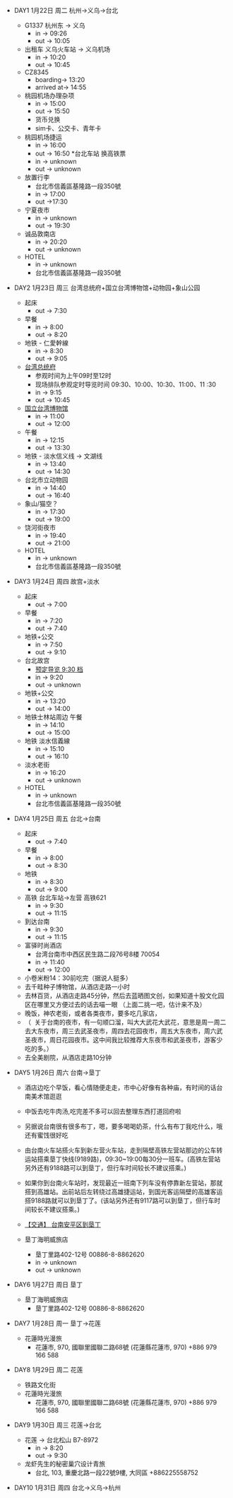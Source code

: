 * DAY1 1月22日 周二 杭州->义乌->台北
    * G1337 杭州东 -> 义乌
        * in -> 09:26
        * out -> 10:05
    * 出租车 义乌火车站 -> 义乌机场
        * in -> 10:20
        * out -> 10:45 
    * CZ8345
        * boarding-> 13:20
        * arrived at-> 14:55
    * 桃园机场办理杂项
        * in -> 15:00
        * out -> 15:50
        * 货币兑换
        * sim卡、公交卡、青年卡
    * 桃园机场捷运
        * in -> 16:00
        * out -> 16:50
    *台北车站 换高铁票
        * in -> unknown
        * out -> unknown
    * 放置行李
        * 台北市信義區基隆路一段350號
        * in -> 17:00
        * out ->17:30
    * 宁夏夜市
        * in -> unknown
        * out -> 19:30
    * 诚品敦南店
        * in -> 20:20
        * out -> unknown
    * HOTEL
        * in -> unknown
        * 台北市信義區基隆路一段350號
    
* DAY2 1月23日 周三 台湾总统府+国立台湾博物馆+动物园+象山公园
    * 起床
        * out -> 7:30
    * 早餐
        * in -> 8:00
        * out -> 8:20
    * 地铁 - 仁愛幹線
        * in -> 8:30
        * out -> 9:05
    * [台湾总统府](https://www.president.gov.tw/Page/124)
        * 参观时间为上午09时至12时
        * 现场排队参观定时导览时间 09:30、10:00、10:30、11:00、11 :30
        * in -> 9:15
        * out -> 10:45
    * [国立台湾博物馆](https://www.ntm.gov.tw/)
        * in -> 11:00
        * out -> 12:00
    * 午餐
        * in -> 12:15
        * out -> 13:30
    * 地铁 - 淡水信义线 -> 文湖线
        * in -> 13:40
        * out -> 14:30
    * 台北市立动物园
        * in -> 14:40
        * out -> 16:40
    * 象山/猫空？
        * in -> 17:30
        * out -> 19:00
    * 饶河街夜市
        * in -> 19:40
        * out -> 21:00
    * HOTEL
        * in -> unknown
        * 台北市信義區基隆路一段350號
    

    
* DAY3 1月24日 周四  故宫+淡水
    * 起床
        * out -> 7:00
    * 早餐
        * in -> 7:20
        * out -> 7:40
    * 地铁+公交
        * in -> 7:50
        * out -> 9:10
    * 台北故宫
        * [预定导览 9:30 档](https://signup.npm.edu.tw/Advice.aspx?ActivityId=6&LangId=1)
        * in -> 9:20
        * out -> unknown
    * 地铁+公交
        * in -> 13:20
        * out -> 14:00
    * 地铁士林站周边 午餐
        * in -> 14:10
        * out -> 15:00
    * 地铁 淡水信義線
        * in -> 15:10
        * out -> 16:10
    * 淡水老街
        * in -> 16:20
        * out -> unknown
    * HOTEL
        * in -> unknown
        * 台北市信義區基隆路一段350號

* DAY4 1月25日 周五   台北->台南
    * 起床
        * out -> 7:40
    * 早餐
        * in -> 8:00
        * out -> 8:30
    * 地铁
        * in -> 8:30
        * out -> 9:00
    * 高铁 台北车站->左营 高铁621
        * in -> 9:30
        * out -> 11:15
    * 到达台南
        * in -> 9:30
        * out -> 11:15
    * 富驿时尚酒店 
        * 台湾台南市中西区民生路二段76号8楼 70054
        * in -> 11:40
        * out -> 12:00
    * 小卷米粉14：30前吃完（据说人挺多）
    * 去千畦种子博物馆，从酒店走路一小时
    * 去林百货，从酒店走路45分钟，然后去蓝晒图文创，如果知道十股文化园区在哪里又方便过去的话去喵一眼
        （上面二挑一吧，估计来不及）
    * 晚饭，神农老街，或者各类夜市，要多吃几家店，  
    * （  关于台南的夜市，有一句顺口溜，叫大大武花大武花，意思是周一周二去大东夜市，周三去武圣夜市，周四去花园夜市，周五大东夜市，周六武圣夜市，周日花园夜市。这中间我比较推荐大东夜市和武圣夜市，游客少吃的多。）
    * 去全美剧院，从酒店走路10分钟



* DAY5 1月26日 周六   台南->垦丁
    * 酒店边吃个早饭，看心情随便走走，市中心好像有各种庙，有时间的话台南美术馆逛逛
    * 中饭去吃牛肉汤,吃完差不多可以回去整理东西打道回府啦
    * 另据说台南很有很多布丁，嗯，要多喝喝奶茶，什么有布丁我吃什么，哦还有蜜饯很好吃

    * 由台南火车站搭火车到新左营火车站，走到隔壁高铁左营站那边的公车转运站搭乘垦丁快线(9189路)，09:30~19:00每30分一班车。(高铁左营站另外还有9188路可以到垦丁，但行车时间较长不建议搭乘。)
    * 如果你到台南火车站时，发现最近一班南下列车没有停靠新左营站，那就搭到高雄站。出前站后左转绕过高雄捷运站，到国光客运隔壁的高雄客运搭9188路就可以到垦丁了。(该站另外还有9117路可以到垦丁，但行车时间较长不建议搭乘。)
    * [【交通】 台南安平区到垦丁](https://www.backpackers.com.tw/forum/showthread.php?t=1694460)

    * 垦丁海明威旅店
        * 垦丁里路402-12号 00886-8-8862620
        * in -> unknown
        * out -> unknown

* DAY6 1月27日 周日 垦丁
    * 垦丁海明威旅店
        * 垦丁里路402-12号 00886-8-8862620

* DAY7 1月28日 周一 垦丁->花莲
    * 花蓮時光漫旅
        * 花蓮市, 970, 國聯里國聯二路68號 (花蓮縣花蓮市, 970) +886 979 166 588

* DAY8 1月29日 周二 花莲
    * 铁路文化街
    * 花蓮時光漫旅
        * 花蓮市, 970, 國聯里國聯二路68號 (花蓮縣花蓮市, 970) +886 979 166 588

* DAY9 1月30日 周三 花莲->台北
    * 花莲 -> 台北松山 B7-8972
        * in -> 8:20
        * out -> 9:30
    * 龙虾先生的秘密巢穴设计青旅
        * 台北, 103, 重慶北路一段22號9樓, 大同區 +886225558752

* DAY10 1月31日 周四 台北->义乌->杭州